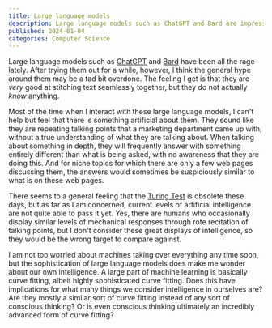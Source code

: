 ```yaml
---
title: Large language models
description: Large language models such as ChatGPT and Bard are impressive, but I think they are overrated a bit too much.
published: 2024-01-04
categories: Computer Science
---
```


Large language models such as [ChatGPT] and [Bard] have been all the rage lately.
After trying them out for a while, however,
I think the general hype around them may be a tad bit overdone.
The feeling I get is that they are _very_ good at stitching text seamlessly together,
but they do not actually _know_ anything.

<!--more-->

Most of the time when I interact with these large language models,
I can't help but feel that there is something artificial about them.
They sound like they are repeating talking points that a marketing department came up with,
without a true understanding of what they are talking about.
When talking about something in depth,
they will frequently answer with something entirely different than what is being asked,
with no awareness that they are doing this.
And for niche topics for which there are only a few web pages discussing them,
the answers would sometimes be suspiciously similar to what is on these web pages.

There seems to a general feeling that the [Turing Test] is obsolete these days,
but as far as I am concerned, current levels of artificial intelligence
are not quite able to pass it yet.
Yes, there are humans who occasionally display similar levels of mechanical responses
through rote recitation of talking points, but I don't consider these
great displays of intelligence, so they would be the wrong target to compare against.

I am not too worried about machines taking over everything any time soon,
but the sophistication of large language models does make me wonder about our own intelligence.
A large part of machine learning is basically curve fitting,
albeit highly sophisticated curve fitting.
Does this have implications for what many things we consider intelligence in ourselves are?
Are they mostly a similar sort of curve fitting instead of any sort of conscious thinking?
Or is even conscious thinking ultimately an incredibly advanced form of curve fitting?

[Bard]: https://bard.google.com/
[ChatGPT]: https://chat.openai.com/
[Turing Test]: https://plato.stanford.edu/entries/turing-test/
